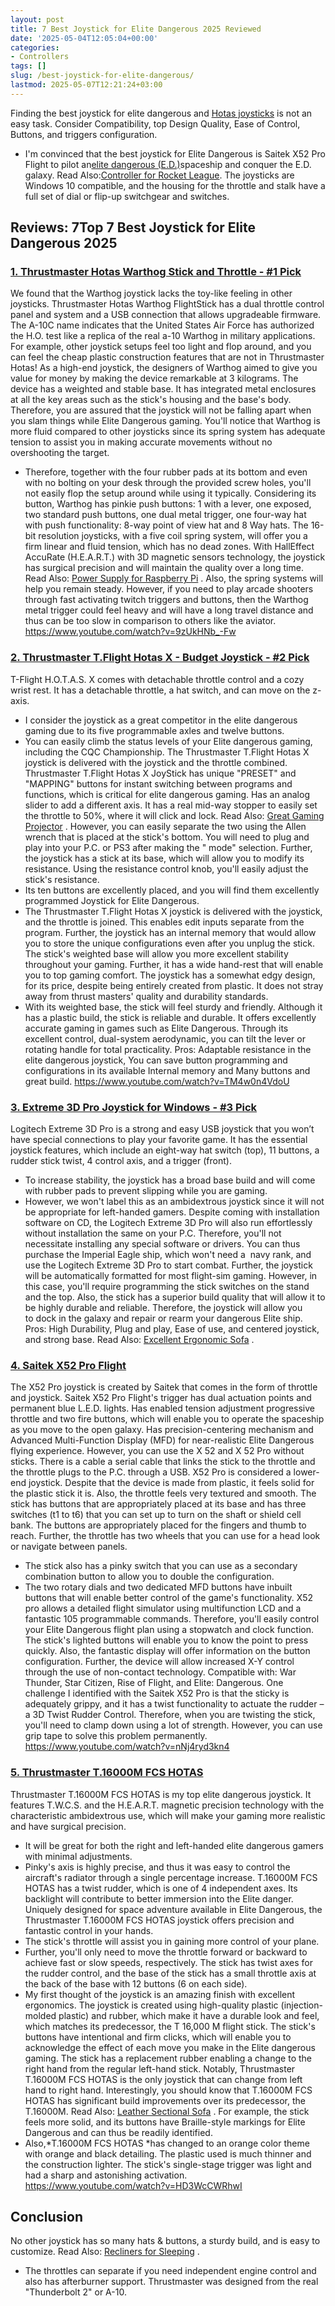 ```yaml
---
layout: post
title: 7 Best Joystick for Elite Dangerous 2025 Reviewed
date: '2025-05-04T12:05:04+00:00'
categories:
- Controllers
tags: []
slug: /best-joystick-for-elite-dangerous/
lastmod: 2025-05-07T12:21:24+03:00
---
```


Finding the best joystick for elite dangerous and
[Hotas joysticks](https://pestpolicy.com/best-hotas-joysticks/)
is not an easy task. Consider Compatibility, top Design Quality, Ease of Control, Buttons, and triggers configuration.
- I'm convinced that the best joystick for Elite Dangerous is Saitek X52 Pro Flight to pilot an[elite dangerous (E.D.)](https://en.wikipedia.org/wiki/Elite:_Dangerous)spaceship and conquer the E.D. galaxy. Read Also:[Controller for Rocket League](https://pestpolicy.com/best-controller-for-rocket-league/).
The joysticks are Windows 10 compatible, and the housing for the throttle and stalk have a full set of dial or flip-up switchgear and switches.
## Reviews: 7Top 7 Best Joystick for Elite Dangerous 2025
### [1. Thrustmaster Hotas Warthog Stick and Throttle - #1 Pick](https://www.amazon.com/dp/B00CBVHJ00/?tag=p-policy-20)
We found that the Warthog joystick lacks the toy-like feeling in other joysticks. Thrustmaster Hotas Warthog FlightStick has a dual throttle control panel and system and a USB connection that allows upgradeable firmware.
The A-10C name indicates that the United States Air Force has authorized the H.O. test like a replica of the real a-10 Warthog in military applications.
For example, other joystick setups feel too light and flop around, and you can feel the cheap plastic construction features that are not in Thrustmaster Hotas!
As a high-end joystick, the designers of Warthog aimed to give you value for money by making the device remarkable at 3 kilograms. The device has a weighted and stable base.
It has integrated metal enclosures at all the key areas such as the stick's housing and the base's body. Therefore, you are assured that the joystick will not be falling apart when you slam things while Elite Dangerous gaming.
You'll notice that Warthog is more fluid compared to other joysticks since its spring system has adequate tension to assist you in making accurate movements without no overshooting the target.
- Therefore, together with the four rubber pads at its bottom and even with no bolting on your desk through the provided screw holes, you'll not easily flop the setup around while using it typically.
Considering its button, Warthog has pinkie push buttons: 1 with a lever, one exposed, two standard push buttons, one dual metal trigger, one four-way hat with push functionality: 8-way point of view hat and 8 Way hats.
The 16-bit resolution joysticks, with a five coil spring system, will offer you a firm linear and fluid tension, which has no dead zones.
With HallEffect AccuRate (H.E.A.R.T.) with 3D magnetic sensors technology, the joystick has surgical precision and will maintain the quality over a long time. Read Also:
[Power Supply for Raspberry Pi](https://pestpolicy.com/best-power-supply-raspberry-pi-3/)
.
Also, the spring systems will help you remain steady. However, if you need to play arcade shooters through fast activating twitch triggers and buttons, then the Warthog metal trigger could feel heavy and will have a long travel distance and thus can be too slow in comparison to others like the aviator.
https://www.youtube.com/watch?v=9zUkHNb_-Fw
### [2. Thrustmaster T.Flight Hotas X - Budget Joystick - #2 Pick](https://www.amazon.com/dp/B001CXYMFS/?tag=p-policy-20)
T-Flight H.O.T.A.S. X comes with detachable throttle control and a cozy wrist rest. It has a detachable throttle, a hat switch, and can move on the z-axis.
- I consider the joystick as a great competitor in the elite dangerous gaming due to its five programmable axles and twelve buttons.
- You can easily climb the status levels of your Elite dangerous gaming, including the CQC Championship.
The Thrustmaster T.Flight Hotas X joystick is delivered with the joystick and the throttle combined.
Thrustmaster T.Flight Hotas X JoyStick has unique "PRESET" and "MAPPING" buttons for instant switching between programs and functions, which is critical for elite dangerous gaming.
Has an analog slider to add a different axis. It has a real mid-way stopper to easily set the throttle to 50%, where it will click and lock. Read Also:
[Great Gaming Projector](https://pestpolicy.com/best-gaming-projector/)
.
However, you can easily separate the two using the Allen wrench that is placed at the stick's bottom. You will need to plug and play into your P.C. or PS3 after making the " mode" selection.
Further, the joystick has a stick at its base, which will allow you to modify its resistance. Using the resistance control knob, you'll easily adjust the stick's resistance.
- Its ten buttons are excellently placed, and you will find them excellently programmed Joystick for Elite Dangerous.
- The Thrustmaster T.Flight Hotas X joystick is delivered with the joystick, and the throttle is joined.
This enables edit inputs separate from the program. Further, the joystick has an internal memory that would allow you to store the unique configurations even after you unplug the stick.
The stick's weighted base will allow you more excellent stability throughout your gaming. Further, it has a wide hand-rest that will enable you to top gaming comfort.
The joystick has a somewhat edgy design, for its price, despite being entirely created from plastic. It does not stray away from thrust masters' quality and durability standards.
- With its weighted base, the stick will feel sturdy and friendly. Although it has a plastic build, the stick is reliable and durable.
It offers excellently accurate gaming in games such as Elite Dangerous. Through its excellent control, dual-system aerodynamic, you can tilt the lever or rotating handle for total practicality.
Pros: Adaptable resistance in the elite dangerous joystick, You can save button programming and configurations in its available Internal memory and Many buttons and great build.
https://www.youtube.com/watch?v=TM4w0n4VdoU
### [3. Extreme 3D Pro Joystick for Windows - #3 Pick](https://www.amazon.com/dp/B00009OY9U/?tag=p-policy-20)
Logitech Extreme 3D Pro is a strong and easy USB joystick that you won’t have special connections to play your favorite game.
It has the essential joystick features, which include an eight-way hat switch (top), 11 buttons, a rudder stick twist, 4 control axis, and a trigger (front).
- To increase stability, the joystick has a broad base build and will come with rubber pads to prevent slipping while you are gaming.
- However, we won't label this as an ambidextrous joystick since it will not be appropriate for left-handed gamers.
Despite coming with installation software on CD, the Logitech Extreme 3D Pro will also run effortlessly without installation the same on your P.C.
Therefore, you'll not necessitate installing any special software or drivers. You can thus purchase the Imperial Eagle ship, which won't need a  navy rank, and use the Logitech Extreme 3D Pro to start combat.
Further, the joystick will be automatically formatted for most flight-sim gaming. However, in this case, you'll require programming the stick switches on the stand and the top.
Also, the stick has a superior build quality that will allow it to be highly durable and reliable. Therefore, the joystick will allow you to dock in the galaxy and repair or rearm your dangerous Elite ship.
Pros: High Durability, Plug and play, Ease of use, and centered joystick, and strong base. Read Also:
[Excellent Ergonomic Sofa](https://pestpolicy.com/best-ergonomic-sofa/)
.
### [4. Saitek X52 Pro Flight](https://www.amazon.com/dp/B000LQ4HTS/?tag=p-policy-20)
The X52 Pro joystick is created by Saitek that comes in the form of throttle and joystick. Saitek X52 Pro Flight's trigger has dual actuation points and permanent blue L.E.D. lights.
Has enabled tension adjustment progressive throttle and two fire buttons, which will enable you to operate the spaceship as you move to the open galaxy.
Has precision-centering mechanism and Advanced Multi-Function Display (MFD) for near-realistic Elite Dangerous flying experience.
However, you can use the X 52 and X 52 Pro without sticks. There is a cable a serial cable that links the stick to the throttle and the throttle plugs to the P.C. through a USB. X52 Pro is considered a lower-end joystick.
Despite that the device is made from plastic, it feels solid for the plastic stick it is. Also, the throttle feels very textured and smooth.
The stick has buttons that are appropriately placed at its base and has three switches (t1 to t6) that you can set up to turn on the shaft or shield cell bank.
The buttons are appropriately placed for the fingers and thumb to reach. Further, the throttle has two wheels that you can use for a head look or navigate between panels.
- The stick also has a pinky switch that you can use as a secondary combination button to allow you to double the configuration.
- The two rotary dials and two dedicated MFD buttons have inbuilt buttons that will enable better control of the game's functionality.
X52 pro allows a detailed flight simulator using multifunction LCD and a fantastic 105 programmable commands. Therefore, you'll easily control your Elite Dangerous flight plan using a stopwatch and clock function.
The stick's lighted buttons will enable you to know the point to press quickly. Also, the fantastic display will offer information on the button configuration.
Further, the device will allow increased X-Y control through the use of non-contact technology. Compatible with: War Thunder, Star Citizen, Rise of Flight, and Elite: Dangerous.
One challenge I identified with the Saitek X52 Pro is that the sticky is adequately grippy, and it has a twist functionality to actuate the rudder – a 3D Twist Rudder Control.
Therefore, when you are twisting the stick, you'll need to clamp down using a lot of strength. However, you can use grip tape to solve this problem permanently.
https://www.youtube.com/watch?v=nNj4ryd3kn4
### [5. Thrustmaster T.16000M FCS HOTAS](https://www.amazon.com/dp/B01KCHPRXA/?tag=p-policy-20)
Thrustmaster T.16000M FCS HOTAS is my top elite dangerous joystick.
It features T.W.C.S. and the H.E.A.R.T. magnetic precision technology with the characteristic ambidextrous use, which will make your gaming more realistic and have surgical precision.
- It will be great for both the right and left-handed elite dangerous gamers with minimal adjustments.
- Pinky's axis is highly precise, and thus it was easy to control the aircraft's radiator through a single percentage increase.
T.16000M FCS HOTAS has a twist rudder, which is one of 4 independent axes. Its backlight will contribute to better immersion into the Elite danger.
Uniquely designed for space adventure available in Elite Dangerous, the Thrustmaster T.16000M FCS HOTAS joystick offers precision and fantastic control in your hands.
- The stick's throttle will assist you in gaining more control of your plane.
- Further, you'll only need to move the throttle forward or backward to achieve fast or slow speeds, respectively.
The stick has twist axes for the rudder control, and the base of the stick has a small throttle axis at the back of the base with 12 buttons (6 on each side).
- My first thought of the joystick is an amazing finish with excellent ergonomics.
The joystick is created using high-quality plastic (injection-molded plastic) and rubber, which make it have a durable look and feel, which matches its predecessor, the T 16,000 M flight stick.
The stick's buttons have intentional and firm clicks, which will enable you to acknowledge the effect of each move you make in the Elite dangerous gaming.
The stick has a replacement rubber enabling a change to the right hand from the regular left-hand stick. Notably, Thrustmaster T.16000M FCS HOTAS is the only joystick that can change from left hand to right hand.
Interestingly, you should know that T.16000M FCS HOTAS has significant build improvements over its predecessor, the T.16000M. Read Also:
[Leather Sectional Sofa](https://pestpolicy.com/best-leather-sectional-sofa/)
.
For example, the stick feels more solid, and its buttons have Braille-style markings for Elite Dangerous and can thus be readily identified.
- Also,*T.16000M FCS HOTAS *has changed to an orange color theme with orange and black detailing.
The plastic used is much thinner and the construction lighter. The stick's single-stage trigger was light and had a sharp and astonishing activation.
https://www.youtube.com/watch?v=HD3WcCWRhwI
## Conclusion
No other joystick has so many hats & buttons, a sturdy build, and is easy to customize. Read Also:
[Recliners for Sleeping](https://pestpolicy.com/best-recliners-for-sleeping/)
.
- The throttles can separate if you need independent engine control and also has afterburner support.
Thrustmaster was designed from the real "Thunderbolt 2" or A-10.
